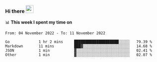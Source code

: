 ### Hi there <a href="https://www.gautamkrishnar.com/"><img src="https://media.giphy.com/media/hvRJCLFzcasrR4ia7z/giphy.gif" width="25px"></a>

📊 **This week I spent my time on**

<!--START_SECTION:waka-->

```text
From: 04 November 2022 - To: 11 November 2022

Go             1 hr 2 mins     ████████████████████░░░░░   79.39 %
Markdown       11 mins         ███▓░░░░░░░░░░░░░░░░░░░░░   14.68 %
JSON           1 min           ▓░░░░░░░░░░░░░░░░░░░░░░░░   02.41 %
Other          1 min           ▓░░░░░░░░░░░░░░░░░░░░░░░░   02.07 %
```

<!--END_SECTION:waka-->
